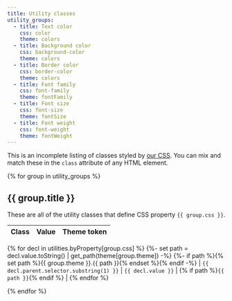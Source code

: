 ```yaml
---
title: Utility classes
utility_groups:
  - title: Text color
    css: color
    theme: colors
  - title: Background color
    css: background-color
    theme: colors
  - title: Border color
    css: border-color
    theme: colors
  - title: Font family
    css: font-family
    theme: fontFamily
  - title: Font size
    css: font-size
    theme: fontSize
  - title: Font weight
    css: font-weight
    theme: fontWeight
---
```


This is an incomplete listing of classes styled by [our CSS](/usage/css). You
can mix and match these in the `class` attribute of any HTML element.

{% for group in utility_groups %}
## {{ group.title }}
These are all of the utility classes that define CSS property `{{ group.css }}`.

| Class | Value | Theme token |
| :---- | :---- | :---- |
{% for decl in utilities.byProperty[group.css] %}
{%- set path = decl.value.toString() | get_path(theme[group.theme]) -%}
{%- if path %}{% set path %}{{ group.theme }}.{{ path }}{% endset %}{% endif -%}
| `{{ decl.parent.selector.substring(1) }}` | `{{ decl.value }}` | {% if path %}`{{ path }}`{% endif %} |
{% endfor %}

{% endfor %}
